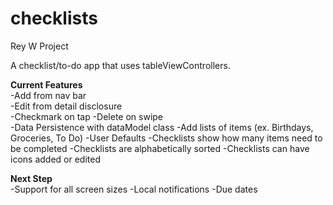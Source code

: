 # checklists
Rey W Project

A checklist/to-do app that uses tableViewControllers.  

**Current Features**  
-Add from nav bar  
-Edit from detail disclosure  
-Checkmark on tap
-Delete on swipe  
-Data Persistence with dataModel class
-Add lists of items (ex. Birthdays, Groceries, To Do)
-User Defaults
-Checklists show how many items need to be completed
-Checklists are alphabetically sorted
-Checklists can have icons added or edited

**Next Step**  
-Support for all screen sizes
-Local notifications
-Due dates
